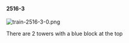 #### 2516-3
![train-2516-3-0.png](https://github.com/lil-lab/nlvr/raw/master/nlvr/train/images/16/train-2516-3-0.png "train-2516-3-0.png")

There are 2 towers with a blue block at the top